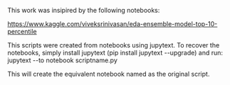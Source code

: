 This work was insipired by the following notebooks:

https://www.kaggle.com/viveksrinivasan/eda-ensemble-model-top-10-percentile

This scripts were created from notebooks using jupytext. To recover the notebooks, simply install jupytext (pip install jupytext --upgrade) and run:
jupytext --to notebook scriptname.py

This will create the equivalent notebook named as the original script. 
